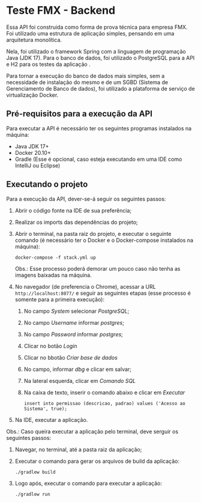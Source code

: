 # Teste FMX - Backend

Essa API foi construida como forma de prova técnica para empresa FMX.
Foi utilizado uma estrutura de aplicação simples, pensando em uma arquitetura monolítica.

Nela, foi utilizado o framework Spring com a linguagem de programação Java (JDK 17). Para o banco de dados, foi utilizado o PostgreSQL para a API e H2 para os testes da aplicação .

Para tornar a execução do banco de dados mais simples, sem a necessidade de instalação do mesmo e de um SGBD (Sistema de Gerenciamento de Banco de dados), foi utilizado a plataforma de serviço de virtualização Docker.

## Pré-requisitos para a execução da API
Para executar a API é necessário ter os seguintes programas instalados na máquina:
* Java JDK 17+
* Docker 20.10+
* Gradle (Esse é opcional, caso esteja executando em uma IDE como IntelliJ ou Eclipse)

## Executando o projeto
Para a execução da API, dever-se-á seguir os seguintes passos:

1. Abrir o código fonte na IDE de sua preferência;
2. Realizar os imports das dependências do projeto;
3. Abrir o terminal, na pasta raiz do projeto, e executar o seguinte comando (é necessário ter o Docker e o Docker-compose instalados na máquina):
    
    `docker-compose -f stack.yml up`
    
    Obs.: Esse processo poderá demorar um pouco caso não tenha as imagens baixadas na máquina.
    
    
4. No navegador (de preferencia o Chrome), acessar a URL `http://localhost:8077/` e seguir as seguintes etapas (esse processo é somente para a primeira execução):
      1. No campo *System* selecionar *PostgreSQL*;
      2. No campo *Username* informar *postgres*;
      3. No campo *Password* informar *postgres*;
      4. Clicar no botão *Login*
      5. Clicar no bbotão *Criar base de dados*
      6. No campo, informar *dbg* e clicar em salvar;
      7. Na lateral esquerda, clicar em *Comando SQL*
      8. Na caixa de texto, inserir o comando abaixo e clicar em *Executar*
      
      
          `insert into permissao (descricao, padrao) values ('Acesso ao Sistema', true);`
          
          
5. Na IDE, executar a aplicação.


Obs.: Caso queira executar a aplicação pelo terminal, deve serguir os seguintes passos:

1. Navegar, no terminal, até a pasta raiz da aplicação;
2. Executar o comando para gerar os arquivos de build da aplicação:

    `./gradlew build`
    
3. Logo após, executar o comando para executar a aplicação:

    `./gradlew run`
